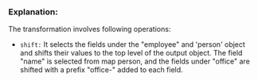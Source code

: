 ### Explanation: 

The transformation involves following operations:

* `shift:` It selects the fields under the "employee"  and 'person' object and shifts their values to the top level of the output object. The field "name" is selected from map person, and the fields under "office" are shifted with a prefix "office-" added to each field.